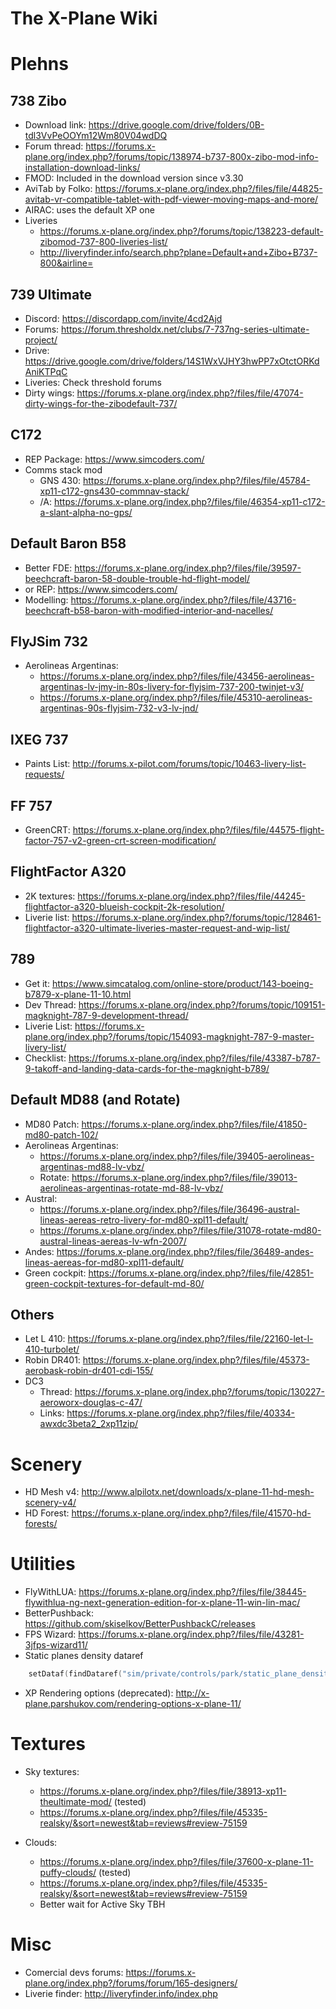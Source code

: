 # The X-Plane Wiki

# Plehns
## 738 Zibo
- Download link: https://drive.google.com/drive/folders/0B-tdl3VvPeOOYm12Wm80V04wdDQ
- Forum thread: https://forums.x-plane.org/index.php?/forums/topic/138974-b737-800x-zibo-mod-info-installation-download-links/
- FMOD: Included in the download version since v3.30
- AviTab by Folko: https://forums.x-plane.org/index.php?/files/file/44825-avitab-vr-compatible-tablet-with-pdf-viewer-moving-maps-and-more/
- AIRAC: uses the default XP one
- Liveries
    - https://forums.x-plane.org/index.php?/forums/topic/138223-default-zibomod-737-800-liveries-list/
    - http://liveryfinder.info/search.php?plane=Default+and+Zibo+B737-800&airline=


## 739 Ultimate
- Discord: https://discordapp.com/invite/4cd2Ajd
- Forums: https://forum.thresholdx.net/clubs/7-737ng-series-ultimate-project/
- Drive: https://drive.google.com/drive/folders/14S1WxVJHY3hwPP7xOtctORKdAniKTPqC
- Liveries: Check threshold forums
- Dirty wings: https://forums.x-plane.org/index.php?/files/file/47074-dirty-wings-for-the-zibodefault-737/


## C172
- REP Package: https://www.simcoders.com/
- Comms stack mod
    - GNS 430: https://forums.x-plane.org/index.php?/files/file/45784-xp11-c172-gns430-commnav-stack/
    - /A: https://forums.x-plane.org/index.php?/files/file/46354-xp11-c172-a-slant-alpha-no-gps/


## Default Baron B58
- Better FDE: https://forums.x-plane.org/index.php?/files/file/39597-beechcraft-baron-58-double-trouble-hd-flight-model/
- or REP: https://www.simcoders.com/
- Modelling: https://forums.x-plane.org/index.php?/files/file/43716-beechcraft-b58-baron-with-modified-interior-and-nacelles/


## FlyJSim 732
- Aerolineas Argentinas: 
    - https://forums.x-plane.org/index.php?/files/file/43456-aerolineas-argentinas-lv-jmy-in-80s-livery-for-flyjsim-737-200-twinjet-v3/
    - https://forums.x-plane.org/index.php?/files/file/45310-aerolineas-argentinas-90s-flyjsim-732-v3-lv-jnd/


## IXEG 737
- Paints List: http://forums.x-pilot.com/forums/topic/10463-livery-list-requests/


## FF 757
- GreenCRT: https://forums.x-plane.org/index.php?/files/file/44575-flight-factor-757-v2-green-crt-screen-modification/


## FlightFactor A320
- 2K textures: https://forums.x-plane.org/index.php?/files/file/44245-flightfactor-a320-blueish-cockpit-2k-resolution/
- Liverie list: https://forums.x-plane.org/index.php?/forums/topic/128461-flightfactor-a320-ultimate-liveries-master-request-and-wip-list/


## 789
- Get it: https://www.simcatalog.com/online-store/product/143-boeing-b7879-x-plane-11-10.html
- Dev Thread: https://forums.x-plane.org/index.php?/forums/topic/109151-magknight-787-9-development-thread/
- Liverie List: https://forums.x-plane.org/index.php?/forums/topic/154093-magknight-787-9-master-livery-list/
- Checklist: https://forums.x-plane.org/index.php?/files/file/43387-b787-9-takoff-and-landing-data-cards-for-the-magknight-b789/


## Default MD88 (and Rotate)
- MD80 Patch: https://forums.x-plane.org/index.php?/files/file/41850-md80-patch-102/
- Aerolineas Argentinas:
    - https://forums.x-plane.org/index.php?/files/file/39405-aerolineas-argentinas-md88-lv-vbz/
    - Rotate: https://forums.x-plane.org/index.php?/files/file/39013-aerolineas-argentinas-rotate-md-88-lv-vbz/
- Austral: 
    - https://forums.x-plane.org/index.php?/files/file/36496-austral-lineas-aereas-retro-livery-for-md80-xpl11-default/
    - https://forums.x-plane.org/index.php?/files/file/31078-rotate-md80-austral-lineas-aereas-lv-wfn-2007/
- Andes: https://forums.x-plane.org/index.php?/files/file/36489-andes-lineas-aereas-for-md80-xpl11-default/
- Green cockpit: https://forums.x-plane.org/index.php?/files/file/42851-green-cockpit-textures-for-default-md-80/


## Others
- Let L 410: https://forums.x-plane.org/index.php?/files/file/22160-let-l-410-turbolet/
- Robin DR401: https://forums.x-plane.org/index.php?/files/file/45373-aerobask-robin-dr401-cdi-155/
- DC3
    - Thread: https://forums.x-plane.org/index.php?/forums/topic/130227-aeroworx-douglas-c-47/
    - Links: https://forums.x-plane.org/index.php?/files/file/40334-awxdc3beta2_2xp11zip/


# Scenery
- HD Mesh v4: http://www.alpilotx.net/downloads/x-plane-11-hd-mesh-scenery-v4/
- HD Forest: https://forums.x-plane.org/index.php?/files/file/41570-hd-forests/


# Utilities
- FlyWithLUA: https://forums.x-plane.org/index.php?/files/file/38445-flywithlua-ng-next-generation-edition-for-x-plane-11-win-lin-mac/
- BetterPushback: https://github.com/skiselkov/BetterPushbackC/releases
- FPS Wizard: https://forums.x-plane.org/index.php?/files/file/43281-3jfps-wizard11/
- Static planes density dataref
```Lua
    setDataf(findDataref("sim/private/controls/park/static_plane_density"), 2.00)
```
- XP Rendering options (deprecated): http://x-plane.parshukov.com/rendering-options-x-plane-11/


# Textures 
- Sky textures: 
    - https://forums.x-plane.org/index.php?/files/file/38913-xp11-theultimate-mod/ (tested)
    - https://forums.x-plane.org/index.php?/files/file/45335-realsky/&sort=newest&tab=reviews#review-75159

- Clouds:
    - https://forums.x-plane.org/index.php?/files/file/37600-x-plane-11-puffy-clouds/ (tested)
    - https://forums.x-plane.org/index.php?/files/file/45335-realsky/&sort=newest&tab=reviews#review-75159
    - Better wait for Active Sky TBH


# Misc
- Comercial devs forums: https://forums.x-plane.org/index.php?/forums/forum/165-designers/
- Liverie finder: http://liveryfinder.info/index.php
